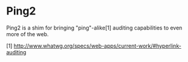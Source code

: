 # Ping2 #

Ping2 is a shim for bringing "ping"-alike[1] auditing capabilities to even more of the web.

[1] http://www.whatwg.org/specs/web-apps/current-work/#hyperlink-auditing
